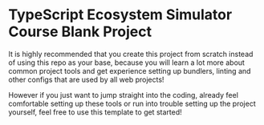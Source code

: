# TypeScript Ecosystem Simulator Course Blank Project

It is highly recommended that you create this project from scratch instead of using this repo as your base, because you will learn a lot more about common project tools and get experience setting up bundlers, linting and other configs that are used by all web projects!

However if you just want to jump straight into the coding, already feel comfortable setting up these tools or run into trouble setting up the project yourself, feel free to use this template to get started!
